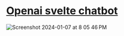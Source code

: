 # <a href="https://stackblitz.com/~/github.com/sudo-self/vercel-ai-chat-sveltekit-openai">Openai svelte chatbot</a>
![Screenshot 2024-01-07 at 8 05 46 PM](https://github.com/sudo-self/vercel-ai-chat-sveltekit-openai/assets/119916323/a2bf0a68-fefa-4eb2-8e04-5e544cdc3ef1)
